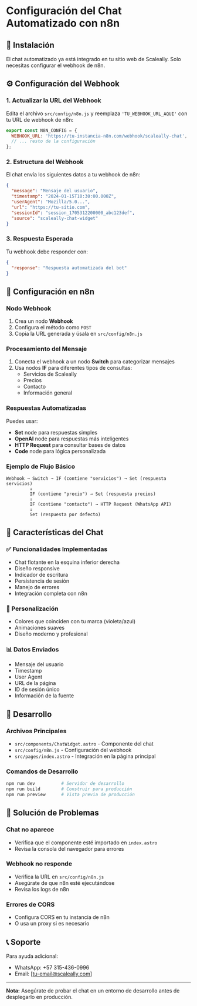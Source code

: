 # Configuración del Chat Automatizado con n8n

## 🚀 Instalación

El chat automatizado ya está integrado en tu sitio web de Scaleally. Solo necesitas configurar el webhook de n8n.

## ⚙️ Configuración del Webhook

### 1. Actualizar la URL del Webhook

Edita el archivo `src/config/n8n.js` y reemplaza `'TU_WEBHOOK_URL_AQUI'` con tu URL de webhook de n8n:

```javascript
export const N8N_CONFIG = {
  WEBHOOK_URL: 'https://tu-instancia-n8n.com/webhook/scaleally-chat',
  // ... resto de la configuración
};
```

### 2. Estructura del Webhook

El chat envía los siguientes datos a tu webhook de n8n:

```json
{
  "message": "Mensaje del usuario",
  "timestamp": "2024-01-15T10:30:00.000Z",
  "userAgent": "Mozilla/5.0...",
  "url": "https://tu-sitio.com",
  "sessionId": "session_1705312200000_abc123def",
  "source": "scaleally-chat-widget"
}
```

### 3. Respuesta Esperada

Tu webhook debe responder con:

```json
{
  "response": "Respuesta automatizada del bot"
}
```

## 🤖 Configuración en n8n

### Nodo Webhook
1. Crea un nodo **Webhook**
2. Configura el método como `POST`
3. Copia la URL generada y úsala en `src/config/n8n.js`

### Procesamiento del Mensaje
1. Conecta el webhook a un nodo **Switch** para categorizar mensajes
2. Usa nodos **IF** para diferentes tipos de consultas:
   - Servicios de Scaleally
   - Precios
   - Contacto
   - Información general

### Respuestas Automatizadas
Puedes usar:
- **Set** node para respuestas simples
- **OpenAI** node para respuestas más inteligentes
- **HTTP Request** para consultar bases de datos
- **Code** node para lógica personalizada

### Ejemplo de Flujo Básico
```
Webhook → Switch → IF (contiene "servicios") → Set (respuesta servicios)
         ↓
         IF (contiene "precio") → Set (respuesta precios)
         ↓
         IF (contiene "contacto") → HTTP Request (WhatsApp API)
         ↓
         Set (respuesta por defecto)
```

## 📱 Características del Chat

### ✅ Funcionalidades Implementadas
- Chat flotante en la esquina inferior derecha
- Diseño responsive
- Indicador de escritura
- Persistencia de sesión
- Manejo de errores
- Integración completa con n8n

### 🎨 Personalización
- Colores que coinciden con tu marca (violeta/azul)
- Animaciones suaves
- Diseño moderno y profesional

### 📊 Datos Enviados
- Mensaje del usuario
- Timestamp
- User Agent
- URL de la página
- ID de sesión único
- Información de la fuente

## 🔧 Desarrollo

### Archivos Principales
- `src/components/ChatWidget.astro` - Componente del chat
- `src/config/n8n.js` - Configuración del webhook
- `src/pages/index.astro` - Integración en la página principal

### Comandos de Desarrollo
```bash
npm run dev          # Servidor de desarrollo
npm run build        # Construir para producción
npm run preview      # Vista previa de producción
```

## 🚨 Solución de Problemas

### Chat no aparece
- Verifica que el componente esté importado en `index.astro`
- Revisa la consola del navegador para errores

### Webhook no responde
- Verifica la URL en `src/config/n8n.js`
- Asegúrate de que n8n esté ejecutándose
- Revisa los logs de n8n

### Errores de CORS
- Configura CORS en tu instancia de n8n
- O usa un proxy si es necesario

## 📞 Soporte

Para ayuda adicional:
- WhatsApp: +57 315-436-0996
- Email: [tu-email@scaleally.com]

---

**Nota:** Asegúrate de probar el chat en un entorno de desarrollo antes de desplegarlo en producción. 